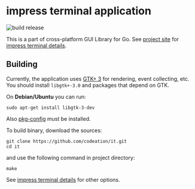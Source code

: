 # impress terminal application

![build release](https://github.com/codeation/it/actions/workflows/it-build-release-actions.yml/badge.svg)

This is a part of cross-platform GUI Library for Go. See [project site](https://codeation.github.io/impress/)
for [impress terminal details](https://codeation.github.io/impress/it-driver.html).

## Building

Currently, the application uses [GTK+ 3](https://www.gtk.org) for rendering, event collecting, etc. You should install `libgtk+-3.0` and packages that depend on GTK.

On **Debian/Ubuntu** you can run:

```
sudo apt-get install libgtk-3-dev
```

Also [pkg-config](https://www.freedesktop.org/wiki/Software/pkg-config/) must be installed.

To build binary, download the sources:

```
git clone https://github.com/codeation/it.git
cd it
```

and use the following command in project directory:

```
make
```

See [impress terminal details](https://codeation.github.io/impress/it-driver.html) for other options.
